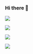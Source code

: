 ### Hi there 👋

<!--
**iOS-junsoo/iOS-junsoo** is a ✨ _special_ ✨ repository because its `README.md` (this file) appears on your GitHub profile.

Here are some ideas to get you started:

- 🔭 I’m currently working on ...
- 🌱 I’m currently learning ...
- 👯 I’m looking to collaborate on ...
- 🤔 I’m looking for help with ...
- 💬 Ask me about ...
- 📫 How to reach me: ...
- 😄 Pronouns: ...
- ⚡ Fun fact: ...
-->
<img src="https://img.shields.io/badge/Swfit-FA7343?style=flat-square&logo=Swift&logoColor=white"/></a>

<img src="https://img.shields.io/badge/iOS-000000?style=flat-square&logo=Apple&logoColor=white"/></a>

<img src="https://img.shields.io/badge/Xcode-147EFB?style=flat-square&logo=Xcode&logoColor=white"/></a>

<a href="https://blog.naver.com/rlawnstn01023"><img src="https://img.shields.io/badge/Blog-03C75A?style=flat-square&logo=Naver&logoColor=white&link="/></a>
